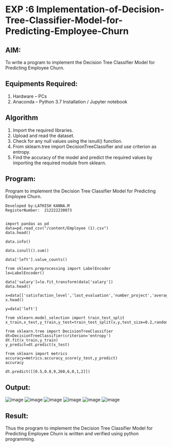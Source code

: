 # EXP :6 Implementation-of-Decision-Tree-Classifier-Model-for-Predicting-Employee-Churn

## AIM:
To write a program to implement the Decision Tree Classifier Model for Predicting Employee Churn.

## Equipments Required:
1. Hardware – PCs
2. Anaconda – Python 3.7 Installation / Jupyter notebook

## Algorithm
1. Import the required libraries.
2. Upload and read the dataset.
3. Check for any null values using the isnull() function.
4. From sklearn.tree import DecisionTreeClassifier and use criterion as entropy.
5. Find the accuracy of the model and predict the required values by importing the required module from sklearn.

## Program:


Program to implement the Decision Tree Classifier Model for Predicting Employee Churn.
```
Developed by:LATHISH KANNA.M
RegisterNumber:  212222230073
```
```

import pandas as pd
data=pd.read_csv("/content/Employee (1).csv")
data.head()

data.info()

data.isnull().sum()

data['left'].value_counts()

from sklearn.preprocessing import LabelEncoder
le=LabelEncoder()

data['salary']=le.fit_transform(data['salary'])
data.head()

x=data[['satisfaction_level','last_evaluation','number_project','average_montly_hours','time_spend_company','Work_accident','promotion_last_5years','salary']]
x.head()

y=data['left']

from sklearn.model_selection import train_test_split
x_train,x_test,y_train,y_test=train_test_split(x,y,test_size=0.2,random_state=100)

from sklearn.tree import DecisionTreeClassifier
dt=DecisionTreeClassifier(criterion='entropy')
dt.fit(x_train,y_train)
y_predict=dt.predict(x_test)

from sklearn import metrics
accuracy=metrics.accuracy_score(y_test,y_predict)
accuracy

dt.predict([[0.5,0.8,9,260,6,0,1,2]])

```
## Output:
![image](https://github.com/lathishlathish/Implementation-of-Decision-Tree-Classifier-Model-for-Predicting-Employee-Churn/assets/120359170/3960cda3-960c-4284-8f2f-44414d7f462b)
![image](https://github.com/lathishlathish/Implementation-of-Decision-Tree-Classifier-Model-for-Predicting-Employee-Churn/assets/120359170/b05fb0ae-4984-4493-90d1-beaf2bd7faf4)
![image](https://github.com/lathishlathish/Implementation-of-Decision-Tree-Classifier-Model-for-Predicting-Employee-Churn/assets/120359170/73daa933-1584-4b7f-81ab-bd5a926b6eaf)
![image](https://github.com/lathishlathish/Implementation-of-Decision-Tree-Classifier-Model-for-Predicting-Employee-Churn/assets/120359170/0f4b4d17-05b4-4f41-8da1-8c8ab5a0a492)
![image](https://github.com/lathishlathish/Implementation-of-Decision-Tree-Classifier-Model-for-Predicting-Employee-Churn/assets/120359170/bde3dd8b-b6f6-49c6-a2c6-0e8de4d91017)
![image](https://github.com/lathishlathish/Implementation-of-Decision-Tree-Classifier-Model-for-Predicting-Employee-Churn/assets/120359170/5eeb15ed-eecb-448d-8ca0-bf4839197d22)
## Result:
Thus the program to implement the  Decision Tree Classifier Model for Predicting Employee Churn is written and verified using python programming.
